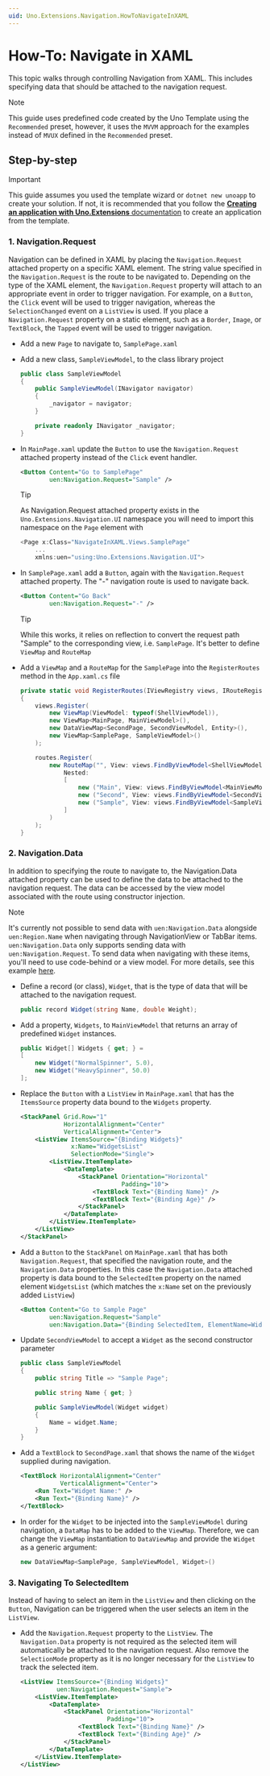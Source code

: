 ```yaml
---
uid: Uno.Extensions.Navigation.HowToNavigateInXAML
---
```

# How-To: Navigate in XAML

This topic walks through controlling Navigation from XAML. This includes specifying data that should be attached to the navigation request.

> [!NOTE]
> This guide uses predefined code created by the Uno Template using the `Recommended` preset, however, it uses the `MVVM` approach for the examples instead of `MVUX` defined in the `Recommended` preset.

## Step-by-step

> [!IMPORTANT]
> This guide assumes you used the template wizard or `dotnet new unoapp` to create your solution. If not, it is recommended that you follow the [**Creating an application with Uno.Extensions** documentation](xref:Uno.Extensions.HowToGettingStarted) to create an application from the template.

### 1. Navigation.Request

Navigation can be defined in XAML by placing the `Navigation.Request` attached property on a specific XAML element. The string value specified in the `Navigation.Request` is the route to be navigated to.
Depending on the type of the XAML element, the `Navigation.Request` property will attach to an appropriate event in order to trigger navigation. For example, on a `Button`, the `Click` event will be used to trigger navigation, whereas the `SelectionChanged` event on a `ListView` is used. If you place a `Navigation.Request` property on a static element, such as a `Border`, `Image`, or `TextBlock`, the `Tapped` event will be used to trigger navigation.

- Add a new `Page` to navigate to, `SamplePage.xaml`

- Add a new class, `SampleViewModel`, to the class library project

    ```csharp
    public class SampleViewModel
    {
        public SampleViewModel(INavigator navigator)
        {
            _navigator = navigator;
        }

        private readonly INavigator _navigator;
    }
    ```

- In `MainPage.xaml` update the `Button` to use the `Navigation.Request` attached property instead of the `Click` event handler.

    ```xml
    <Button Content="Go to SamplePage"
            uen:Navigation.Request="Sample" />
    ```

    > [!TIP]
    > As Navigation.Request attached property exists in the `Uno.Extensions.Navigation.UI` namespace you will need to import this namespace on the `Page` element with

    ```csharp
    <Page x:Class="NavigateInXAML.Views.SamplePage"
        ...
        xmlns:uen="using:Uno.Extensions.Navigation.UI">
    ```

- In `SamplePage.xaml` add a `Button`, again with the `Navigation.Request` attached property. The "-" navigation route is used to navigate back.

    ```xml
    <Button Content="Go Back"
            uen:Navigation.Request="-" />
    ```

    > [!TIP]
    > While this works, it relies on reflection to convert the request path "Sample" to the corresponding view, i.e. `SamplePage`. It's better to define `ViewMap` and `RouteMap`

- Add a `ViewMap` and a `RouteMap` for the `SamplePage` into the `RegisterRoutes` method in the `App.xaml.cs` file

    ```csharp
    private static void RegisterRoutes(IViewRegistry views, IRouteRegistry routes)
    {
        views.Register(
            new ViewMap(ViewModel: typeof(ShellViewModel)),
            new ViewMap<MainPage, MainViewModel>(),
            new DataViewMap<SecondPage, SecondViewModel, Entity>(),
            new ViewMap<SamplePage, SampleViewModel>()
        );

        routes.Register(
            new RouteMap("", View: views.FindByViewModel<ShellViewModel>(),
                Nested:
                [
                    new ("Main", View: views.FindByViewModel<MainViewModel>()),
                    new ("Second", View: views.FindByViewModel<SecondViewModel>()),
                    new ("Sample", View: views.FindByViewModel<SampleViewModel>()),
                ]
            )
        );
    }
    ```

### 2. Navigation.Data

In addition to specifying the route to navigate to, the Navigation.Data attached property can be used to define the data to be attached to the navigation request. The data can be accessed by the view model associated with the route using constructor injection.

> [!NOTE]
> It's currently not possible to send data with `uen:Navigation.Data` alongside `uen:Region.Name` when navigating through NavigationView or TabBar items. `uen:Navigation.Data` only supports sending data with `uen:Navigation.Request`. To send data when navigating with these items, you'll need to use code-behind or a view model. For more details, see this example [here](https://github.com/unoplatform/Uno.Samples/blob/20a110a75de43c8ddb04f149ae96fe2b74c93af1/UI/Navigation/src/Navigation/Presentation/TabBarWithDataNavigation/TabBarWithDataViewModel.cs#L23-L29).

- Define a record (or class), `Widget`, that is the type of data that will be attached to the navigation request.

    ```csharp
    public record Widget(string Name, double Weight);
    ```

- Add a property, `Widgets`, to `MainViewModel` that returns an array of predefined `Widget` instances.

    ```csharp
    public Widget[] Widgets { get; } =
    [
        new Widget("NormalSpinner", 5.0),
        new Widget("HeavySpinner", 50.0)
    ];
    ```

- Replace the `Button` with a `ListView` in `MainPage.xaml` that has the `ItemsSource` property data bound to the `Widgets` property.

    ```xml
    <StackPanel Grid.Row="1"
                HorizontalAlignment="Center"
                VerticalAlignment="Center">
        <ListView ItemsSource="{Binding Widgets}"
                  x:Name="WidgetsList"
                  SelectionMode="Single">
            <ListView.ItemTemplate>
                <DataTemplate>
                    <StackPanel Orientation="Horizontal"
                                Padding="10">
                        <TextBlock Text="{Binding Name}" />
                        <TextBlock Text="{Binding Age}" />
                    </StackPanel>
                </DataTemplate>
            </ListView.ItemTemplate>
        </ListView>
    </StackPanel>
    ```

- Add a `Button` to the `StackPanel` on  `MainPage.xaml` that has both `Navigation.Request`, that specified the navigation route, and the `Navigation.Data` properties. In this case the `Navigation.Data` attached property is data bound to the `SelectedItem` property on the named element `WidgetsList` (which matches the `x:Name` set on the previously added `ListView`)

    ```xml
    <Button Content="Go to Sample Page"
            uen:Navigation.Request="Sample"
            uen:Navigation.Data="{Binding SelectedItem, ElementName=WidgetsList}"/>
    ```

- Update `SecondViewModel` to accept a `Widget` as the second constructor parameter

    ```csharp
    public class SampleViewModel
    {
        public string Title => "Sample Page";

        public string Name { get; }

        public SampleViewModel(Widget widget)
        {
            Name = widget.Name;
        }
    }

    ```

- Add a `TextBlock` to `SecondPage.xaml` that shows the name of the `Widget` supplied during navigation.

    ```xml
    <TextBlock HorizontalAlignment="Center"
               VerticalAlignment="Center">
        <Run Text="Widget Name:" />
        <Run Text="{Binding Name}" />
    </TextBlock>
    ```

- In order for the `Widget` to be injected into the `SampleViewModel` during navigation, a `DataMap` has to be added to the `ViewMap`. Therefore, we can change the `ViewMap` instantiation to `DataViewMap` and provide the `Widget` as a generic argument:

    ```csharp
    new DataViewMap<SamplePage, SampleViewModel, Widget>()
    ```

### 3. Navigating To SelectedItem

Instead of having to select an item in the `ListView` and then clicking on the `Button`, Navigation can be triggered when the user selects an item in the `ListView`.

- Add the `Navigation.Request` property to the `ListView`. The `Navigation.Data` property is not required as the selected item will automatically be attached to the navigation request. Also remove the `SelectionMode` property as it is no longer necessary for the `ListView` to track the selected item.

    ```xml
    <ListView ItemsSource="{Binding Widgets}"
              uen:Navigation.Request="Sample">
        <ListView.ItemTemplate>
            <DataTemplate>
                <StackPanel Orientation="Horizontal"
                            Padding="10">
                    <TextBlock Text="{Binding Name}" />
                    <TextBlock Text="{Binding Age}" />
                </StackPanel>
            </DataTemplate>
        </ListView.ItemTemplate>
    </ListView>
    ```
